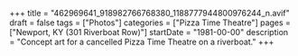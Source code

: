 +++
title = "462969641_918982766768380_1188777944800976244_n.avif"
draft = false
tags = ["Photos"]
categories = ["Pizza Time Theatre"]
pages = ["Newport, KY (301 Riverboat Row)"]
startDate = "1981-00-00"
description = "Concept art for a cancelled Pizza Time Theatre on a riverboat."
+++
